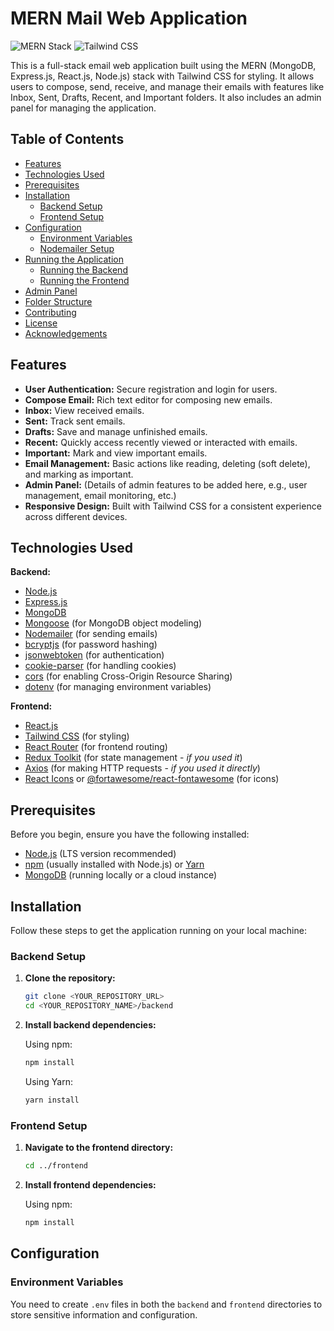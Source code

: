 # MERN Mail Web Application
![MERN Stack](https://img.shields.io/badge/Tech-MERN%20Stack-brightgreen.svg)
![Tailwind CSS](https://img.shields.io/badge/Style-Tailwind%20CSS-blue.svg)

This is a full-stack email web application built using the MERN (MongoDB, Express.js, React.js, Node.js) stack with Tailwind CSS for styling. It allows users to compose, send, receive, and manage their emails with features like Inbox, Sent, Drafts, Recent, and Important folders. It also includes an admin panel for managing the application.

## Table of Contents

* [Features](#features)
* [Technologies Used](#technologies-used)
* [Prerequisites](#prerequisites)
* [Installation](#installation)
    * [Backend Setup](#backend-setup)
    * [Frontend Setup](#frontend-setup)
* [Configuration](#configuration)
    * [Environment Variables](#environment-variables)
    * [Nodemailer Setup](#nodemailer-setup)
* [Running the Application](#running-the-application)
    * [Running the Backend](#running-the-backend)
    * [Running the Frontend](#running-the-frontend)
* [Admin Panel](#admin-panel)
* [Folder Structure](#folder-structure)
* [Contributing](#contributing)
* [License](#license)
* [Acknowledgements](#acknowledgements)

## Features

* **User Authentication:** Secure registration and login for users.
* **Compose Email:** Rich text editor for composing new emails.
* **Inbox:** View received emails.
* **Sent:** Track sent emails.
* **Drafts:** Save and manage unfinished emails.
* **Recent:** Quickly access recently viewed or interacted with emails.
* **Important:** Mark and view important emails.
* **Email Management:** Basic actions like reading, deleting (soft delete), and marking as important.
* **Admin Panel:** (Details of admin features to be added here, e.g., user management, email monitoring, etc.)
* **Responsive Design:** Built with Tailwind CSS for a consistent experience across different devices.

## Technologies Used

**Backend:**

* [Node.js](https://nodejs.org/)
* [Express.js](https://expressjs.com/)
* [MongoDB](https://www.mongodb.com/)
* [Mongoose](https://mongoosejs.com/) (for MongoDB object modeling)
* [Nodemailer](https://nodemailer.com/) (for sending emails)
* [bcryptjs](https://www.npmjs.com/package/bcryptjs) (for password hashing)
* [jsonwebtoken](https://jwt.io/) (for authentication)
* [cookie-parser](https://www.npmjs.com/package/cookie-parser) (for handling cookies)
* [cors](https://www.npmjs.com/package/cors) (for enabling Cross-Origin Resource Sharing)
* [dotenv](https://www.npmjs.com/package/dotenv) (for managing environment variables)


**Frontend:**

* [React.js](https://react.dev/)
* [Tailwind CSS](https://tailwindcss.com/) (for styling)
* [React Router](https://reactrouter.com/) (for frontend routing)
* [Redux Toolkit](https://redux-toolkit.js.org/) (for state management - *if you used it*)
* [Axios](https://axios-http.com/) (for making HTTP requests - *if you used it directly*)
* [React Icons](https://react-icons.github.io/react-icons/) or [@fortawesome/react-fontawesome](https://fontawesome.com/docs/web/use-with/react/) (for icons)


## Prerequisites

Before you begin, ensure you have the following installed:

* [Node.js](https://nodejs.org/download/) (LTS version recommended)
* [npm](https://www.npmjs.com/get-npm/) (usually installed with Node.js) or [Yarn](https://yarnpkg.com/getting-started/installation)
* [MongoDB](https://www.mongodb.com/try/download/community) (running locally or a cloud instance)

## Installation

Follow these steps to get the application running on your local machine:

### Backend Setup

1.  **Clone the repository:**

    ```bash
    git clone <YOUR_REPOSITORY_URL>
    cd <YOUR_REPOSITORY_NAME>/backend
    ```

2.  **Install backend dependencies:**

    Using npm:

    ```bash
    npm install
    ```

    Using Yarn:

    ```bash
    yarn install
    ```

### Frontend Setup

1.  **Navigate to the frontend directory:**

    ```bash
    cd ../frontend
    ```

2.  **Install frontend dependencies:**

    Using npm:

    ```bash
    npm install
    ```

## Configuration

### Environment Variables

You need to create `.env` files in both the `backend` and `frontend` directories to store sensitive information and configuration.


